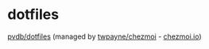 # dotfiles
[pvdb/dotfiles][dotfiles] (managed by [twpayne/chezmoi][chezmoi] - [chezmoi.io][])

[dotfiles]: https://github.com/pvdb/dotfiles
[chezmoi]: https://github.com/twpayne/chezmoi
[chezmoi.io]: https://www.chezmoi.io/
